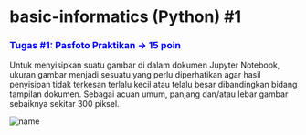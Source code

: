 # basic-informatics (Python) #1
### <span style="color:blue">Tugas #1: Pasfoto Praktikan &#8594; 15 poin</span>

Untuk menyisipkan suatu gambar di dalam dokumen Jupyter Notebook, ukuran gambar menjadi sesuatu yang perlu diperhatikan  agar hasil penyisipan tidak terkesan terlalu kecil atau telalu besar dibandingkan bidang tampilan dokumen. Sebagai acuan umum, panjang dan/atau lebar gambar sebaiknya sekitar 300 piksel.

![name](filename.png)
